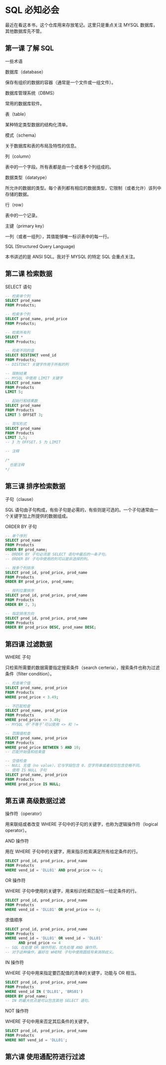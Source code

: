 # SQL 必知必会

最近在看这本书，这个仓库用来存放笔记。这里只是重点关注 MYSQL 数据库，其他数据库先不管。

## 第一课 了解 SQL

一些术语

数据库（database）

保存有组织的数据的容器（通常是一个文件或一组文件）。

数据库管理系统（DBMS）

常用的数据库软件。

表（table）

某种特定类型数据的结构化清单。

模式（schema）

关于数据库和表的布局及特性的信息。

列（column）

表中的一个字段。所有表都是由一个或者多个列组成的。

数据类型（datatype）

所允许的数据的类型。每个表列都有相应的数据类型，它限制（或者允许）该列中存储的数据。

行（row）

表中的一个记录。

主键（primary key）

一列（或者一组列），其值能够唯一标识表中的每一行。

SQL (Structured Query Language)

本书讲述的是 ANSI SQL。我对于 MYSQL 的特定 SQL 会重点关注。

## 第二课 检索数据

SELECT 语句

```sql
-- 检索单个列
SELECT prod_name
FROM Products;

-- 检索多个列
SELECT prod_name, prod_price
FROM Products;

-- 检索所有列
SELECT *
FROM Products;

-- 检索不同的值
SELECT DISTINCT vend_id
FROM Products;
-- DISTINCT 关键字作用于所有的列

-- 限制结果
-- MYSQL 中使用 LIMIT 关键字
SELECT prod_name
FROM Products
LIMIT 5;

-- 起始行和结果数
SELECT prod_name
FROM Products
LIMIT 5 OFFSET 3;

-- 简写形式
SELECT prod_name
FROM Products
LIMIT 3,5;
-- 3 为 OFFSET，5 为 LIMIT

-- 注释

/*
  也是注释
*/
```

## 第三课 排序检索数据

子句（clause）

SQL 语句由子句构成，有些子句是必需的，有些则是可选的。一个子句通常由一个关键字加上所提供的数据组成。

ORDER BY 子句

```sql
-- 单个序列
SELECT prod_name
FROM Products
ORDER BY prod_name;
-- ORDER BY 子句必须是 SELECT 语句中最后的一条子句。
-- ORDER BY 子句中使用的列可以是非选择的列。

-- 按多个列排序
SELECT prod_id, prod_price, prod_name
FROM Products
ORDER BY prod_price, prod_name;

-- 按列位置排序
SELECT prod_id, prod_price, prod_name
FROM Products
ORDER BY 2, 3;

-- 指定排序方向
SELECT prod_id, prod_price, prod_name
FROM Products
ORDER BY prod_price DESC, prod_name DESC;
```

## 第四课 过滤数据

WHERE 子句

只检索所需要的数据需要指定搜索条件（search certeria），搜索条件也称为过滤条件（filter condition）。

```sql
-- 检查单个值
SELECT prod_name, prod_price
FROM Products
WHERE prod_price < 3.49;

-- 不匹配检查
SELECT prod_name, prod_price
FROM Products
WHERE prod_price <> 3.49;
-- MYSQL 中‘不等于’可以使用 <> 和 !=

-- 范围值检查
SELECT prod_name, prod_price
FROM Products
WHERE prod_price BETWEEN 5 AND 10;
-- 匹配开始值和结束值

-- 空值检查
-- NULL 无值（no value），它与字段包含 0、空字符串或者仅仅包含空格不同。
-- 使用 IS NULL 子句
SELECT prod_name, prod_price
FROM Products
WHERE prod_price IS NULL;
```

## 第五课 高级数据过滤

操作符（operator）

用来联结或者改变 WHERE 子句中的子句的关键字，也称为逻辑操作符（logical operator）。

AND 操作符

用在 WHERE 子句中的关键字，用来指示检索满足所有给定条件的行。

```sql
SELECT prod_id, prod_price, prod_name
FROM Products
WHERE vend_id = 'DLL01' AND prod_price <= 4;
```

OR 操作符

WHERE 子句中使用的关键字，用来标识检索匹配任一给定条件的行。

```sql
SELECT prod_id, prod_price, prod_name
FROM Products
WHERE vend_id = 'DLL01' OR prod_price <= 4;
```

求值顺序

```sql
SELECT prod_id, prod_price, prod_name
FROM Products
WHERE vend_id = 'DLL01' OR vend_id = 'DLL01'
      AND prod_price <= 4
-- SQL 在处理 OR 操作符前，优先处理 AND 操作符。
-- 对于这种操作，最好在 WHERE 子句中使用圆括号来消除歧义。
```

IN 操作符

WHERE 子句中用来指定要匹配值的清单的关键字，功能与 OR 相当。

```sql
SELECT prod_id, prod_price, prod_name
FROM Products
WHERE vend_id IN ('DLL01', 'BRS01')
ORDER BY prod_name;
-- IN 的最大优点是可以包含其他 SELECT 语句。
```

NOT 操作符

WHERE 子句中用来否定其后条件的关键字。

```sql
SELECT prod_id, prod_price, prod_name
FROM Products
WHERE NOT vend_id = 'DLL01';
```

## 第六课 使用通配符进行过滤
